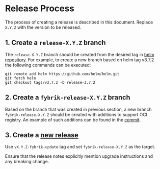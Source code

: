 # Release Process

The process of creating a release is described in this document. Replace `X.Y.Z` with the version to be released.

## 1. Create a `release-X.Y.Z` branch

The `release-X.Y.Z` branch should be created from the desired tag in [helm repository](https://github.com/helm/helm.git).
For example, to create a new branch based on helm tag v3.7.2 the following commands can be executed:

```
git remote add helm https://github.com/helm/helm.git
git fetch helm
git checkout tags/v3.7.2 -b release-3.7.2
```

## 2. Create a `fybrik-release-X.Y.Z` branch

Based on the branch that was created in previous section, a new branch `fybrik-release-X.Y.Z` should be created 
with additions to support OCI registry. An example of such additions can be found in the [commit](https://github.com/fybrik/helm/commit/97ff5f5667c4040edf05e94a4d51ec6bbd5b44a2).

## 3. Create a [new release](https://github.com/fybrik/helm/releases/new) 

Use `vX.Y.Z-fybrik-update` tag and set `fybrik-release-X.Y.Z` as the target.

Ensure that the release notes explicitly mention upgrade instructions and any breaking change.
